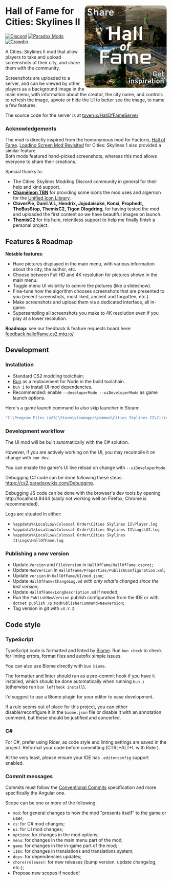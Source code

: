 # ﻿<img src="logo.png" alt="Hall of Fame logo" align="right" style="width: 256px">Hall of Fame for Cities: Skylines II

[![Discord](https://img.shields.io/badge/Discord-@toverux-5865f2?logo=discord&logoColor=white)](https://discord.gg/SsshDVq2Zj)
[![Paradox Mods](https://img.shields.io/badge/Paradox_Mods-Hall_of_Fame-5abe41)](https://mods.paradoxplaza.com/mods/90641/Windows)
[![Crowdin](https://badges.crowdin.net/halloffame-cs2/localized.svg)](https://crowdin.com/project/halloffame-cs2)

A Cities: Skylines II mod that allow players to take and upload screenshots of
their city, and share them with the community.

Screenshots are uploaded to a server, and can be viewed by other players as a
background image in the main menu, with information about the creator, the city
name, and controls to refresh the image, upvote or hide the UI to better see the
image, to name a few features.

The source code for the server is at
[toverux/HallOfFameServer](https://github.com/toverux/HallOfFameServer)

### Acknowledgements

The mod is directly inspired from the homonymous mod for Factorio,
[Hall of Fame](https://mods.factorio.com/mod/HallOfFame).
[Loading Screen Mod Revisited](https://steamcommunity.com/sharedfiles/filedetails/?id=2858591409)
for Cities: Skylines 1 also provided a similar feature.<br>
Both mods featured hand-picked screenshots, whereas this mod allows everyone to
share their creations.

Special thanks to:

- The Cities: Skylines Modding Discord community in general for their help and
  kind support.
- **[Chamëleon TBN](https://linktr.ee/chameleon_tbn)** for providing some icons
  the mod uses and algernon for the
  [Unified Icon Library](https://github.com/algernon-A/UnifiedIconLibrary).
- **CloverPie, Danil.V.L, Hendrix, Jojodaisuke, Konsi, Prophedt, TheBusStop,
  ThemisC2, Tigon Ologdring**, for having tested the mod and uploaded the first
  content so we have beautiful images on launch.
- **ThemisC2** for his hum, relentless support to help me finally finish a
  personal project.


## Features & Roadmap

**Notable features**:

- Have pictures displayed in the main menu, with various information about the
  city, the author, etc.
- Choose between Full HD and 4K resolution for pictures shown in the main menu.
- Toggle menu UI visibility to admire the pictures (like a slideshow).
- Fine-tune how the algorithm chooses screenshots that are presented to you
  (recent screenshots, most liked, ancient and forgotten, etc.).
- Make screenshots and upload them via a dedicated interface, all in-game.
- Supersampling all screenshots you make to 4K resolution even if you play at a
  lower resolution.

**Roadmap:** see our feedback & feature requests board here:
[feedback.halloffame.cs2.mtq.io/](https://feedback.halloffame.cs2.mtq.io)

## Development

### Installation

- Standard CS2 modding toolchain;
- [Bun](https://bun.sh) as a replacement for Node in the build toolchain.
- `bun i` to install UI mod dependencies.
- Recommended: enable `--developerMode --uiDeveloperMode` as game launch
  options.

Here's a game launch command to also skip launcher in Steam:

```sh
"C:\Program Files (x86)\Steam\steamapps\common\Cities Skylines II\Cities2.exe" %command% --developerMode --uiDeveloperMode
```

### Development workflow

The UI mod will be built automatically with the C# solution.

However, if you are actively working on the UI, you may recompile it on change
with `bun dev`.

You can enable the game's UI live reload on change with `--uiDeveloperMode`.

Debugging C# code can be done following these steps:
https://cs2.paradoxwikis.com/Debugging.

Debugging JS code can be done with the browser's dev tools by
opening http://localhost:9444
(sadly not working well on Firefox, Chrome is recommended).

Logs are situated in either:

- `%appdata%\LocalLow\Colossal Order\Cities Skylines II\Player.log`
- `%appdata%\LocalLow\Colossal Order\Cities Skylines II\Logs\UI.log`
- `%appdata%\LocalLow\Colossal Order\Cities Skylines II\Logs\HallOfFame.log`

### Publishing a new version

- Update `Version` and `FileVersion` in `HallOfFame/HallOfFame.csproj`;
- Update `ModVersion` in `HallOfFame/Properties/PublishConfiguration.xml`;
- Update `version` in `HallOfFame/UI/mod.json`;
- Update `HallOfFame/ChangeLog.md` *with only what's changed since the last
  version*;
- Update `HallOfFame/LongDescription.md` if needed;
- Run the `PublishNewVersion` publish configuration from the IDE or with
  `dotnet publish /p:ModPublisherCommand=NewVersion`;
- Tag version in git with `vX.Y.Z`.

## Code style

### TypeScript

TypeScript code is formatted and linted by [Biome](https://biomejs.dev).
Run `bun check` to check for linting errors, format files and autofix simple
issues.

You can also use Biome directly with `bun biome`.

The formatter and linter should run as a pre-commit hook if you have it
installed,
which should be done automatically when running `bun i` (otherwise run
`bun lefthook install`).

I'd suggest to use a Biome plugin for your editor to ease development.

If a rule seems out of place for this project, you can either
disable/reconfigure
it in the `biome.json` file or disable it with an annotation comment, but these
should be justified and concerted.

### C#

For C#, prefer using Rider, as code style and linting settings are saved in the
project.
Reformat your code before committing (CTRL+ALT+L with Rider).

At the very least, please ensure your IDE has `.editorconfig` support enabled.

### Commit messages

Commits must follow
the [Conventional Commits](https://www.conventionalcommits.org/en/v1.0.0)
specification and more
specifically the Angular one.

Scope can be one or more of the following:

- `mod`: for general changes to how the mod "presents itself" to the game or
  user;
- `cs`: for C# mod changes;
- `ui`: for UI mod changes;
- `options`: for changes in the mod options;
- `menu`: for changes in the main menu part of the mod;
- `game`: for changes in the in-game part of the mod;
- `i18n`: for changes in translations and translations system;
- `deps`: for dependencies updates;
- `chore(release)`: for new releases (bump version, update changelog, etc.);
- Propose new scopes if needed!
